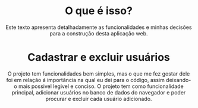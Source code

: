 <div align="center">
  <h1>O que é isso?</h1>
  <p>Este texto apresenta detalhadamente as funcionalidades e minhas decisões para a construção desta aplicação web.</p>
</div>

<div align="center">
  <h1>Cadastrar e excluir usuários</h1>
  <p>O projeto tem funcionalidades bem simples, mas o que me fez gostar dele foi em relação á importância na qual eu dei para o código,
    assim deixando-o mais possivel legivel e conciso. O projeto tem como funcionalidade principal, adicionar usuários no banco de dados
    do navegador e poder procurar e excluir cada usuário adicionado. 
  </p>
  <img src=""
</div>
